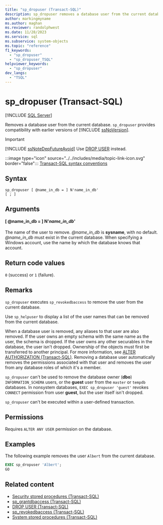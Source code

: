 ```yaml
---
title: "sp_dropuser (Transact-SQL)"
description: sp_dropuser removes a database user from the current database.
author: markingmyname
ms.author: maghan
ms.reviewer: randolphwest
ms.date: 11/28/2023
ms.service: sql
ms.subservice: system-objects
ms.topic: "reference"
f1_keywords:
  - "sp_dropuser"
  - "sp_dropuser_TSQL"
helpviewer_keywords:
  - "sp_dropuser"
dev_langs:
  - "TSQL"
---
```

# sp_dropuser (Transact-SQL)

[!INCLUDE [SQL Server](../../includes/applies-to-version/sqlserver.md)]

Removes a database user from the current database. `sp_dropuser` provides compatibility with earlier versions of [!INCLUDE [ssNoVersion](../../includes/ssnoversion-md.md)].

> [!IMPORTANT]  
> [!INCLUDE [ssNoteDepFutureAvoid](../../includes/ssnotedepfutureavoid-md.md)] Use [DROP USER](../../t-sql/statements/drop-user-transact-sql.md) instead.

:::image type="icon" source="../../includes/media/topic-link-icon.svg" border="false"::: [Transact-SQL syntax conventions](../../t-sql/language-elements/transact-sql-syntax-conventions-transact-sql.md)

## Syntax

```syntaxsql
sp_dropuser [ @name_in_db = ] N'name_in_db'
[ ; ]
```

## Arguments

#### [ @name_in_db = ] N'*name_in_db*'

The name of the user to remove. *@name_in_db* is **sysname**, with no default. *@name_in_db* must exist in the current database. When specifying a Windows account, use the name by which the database knows that account.

## Return code values

`0` (success) or `1` (failure).

## Remarks

`sp_dropuser` executes `sp_revokedbaccess` to remove the user from the current database.

Use `sp_helpuser` to display a list of the user names that can be removed from the current database.

When a database user is removed, any aliases to that user are also removed. If the user owns an empty schema with the same name as the user, the schema is dropped. If the user owns any other securables in the database, the user isn't dropped. Ownership of the objects must first be transferred to another principal. For more information, see [ALTER AUTHORIZATION (Transact-SQL)](../../t-sql/statements/alter-authorization-transact-sql.md). Removing a database user automatically removes the permissions associated with that user and removes the user from any database roles of which it's a member.

`sp_dropuser` can't be used to remove the database owner (**dbo**) `INFORMATION_SCHEMA` users, or the **guest** user from the `master` or `tempdb` databases. In nonsystem databases, `EXEC sp_dropuser 'guest'` revokes `CONNECT` permission from user **guest**, but the user itself isn't dropped.

`sp_dropuser` can't be executed within a user-defined transaction.

## Permissions

Requires `ALTER ANY USER` permission on the database.

## Examples

The following example removes the user `Albert` from the current database.

```sql
EXEC sp_dropuser 'Albert';
GO
```

## Related content

- [Security stored procedures (Transact-SQL)](security-stored-procedures-transact-sql.md)
- [sp_grantdbaccess (Transact-SQL)](sp-grantdbaccess-transact-sql.md)
- [DROP USER (Transact-SQL)](../../t-sql/statements/drop-user-transact-sql.md)
- [sp_revokedbaccess (Transact-SQL)](sp-revokedbaccess-transact-sql.md)
- [System stored procedures (Transact-SQL)](system-stored-procedures-transact-sql.md)
